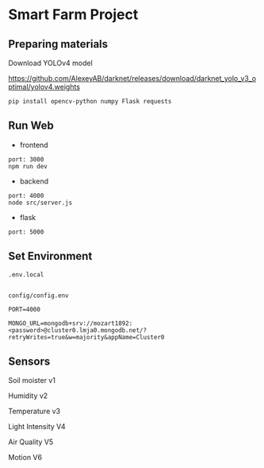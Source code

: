 
# Smart Farm Project

## Preparing materials

Download YOLOv4 model

https://github.com/AlexeyAB/darknet/releases/download/darknet_yolo_v3_optimal/yolov4.weights

```
pip install opencv-python numpy Flask requests
```


## Run Web
- frontend
```
port: 3000
npm run dev
```

- backend
```
port: 4000
node src/server.js
```

- flask
```
port: 5000
```


## Set Environment

`.env.local`

```

```

`config/config.env`
```
PORT=4000

MONGO_URL=mongodb+srv://mozart1892:<password>@cluster0.lmja0.mongodb.net/?retryWrites=true&w=majority&appName=Cluster0
```

## Sensors

Soil moister v1

Humidity v2

Temperature v3

Light Intensity V4

Air Quality V5

Motion V6
